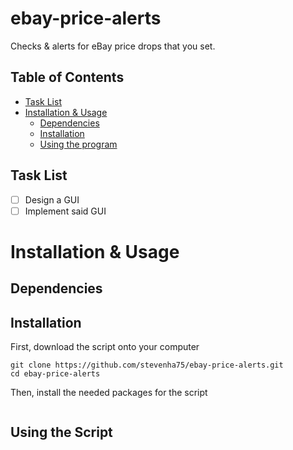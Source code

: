 # ebay-price-alerts
Checks &amp; alerts for eBay price drops that you set.

## Table of Contents
- [Task List](https://github.com/stevenha75/ebay-price-alerts#task-list)
- [Installation & Usage](https://github.com/stevenha75/ebay-price-alerts#installation--usage)
  - [Dependencies](https://github.com/stevenha75/ebay-price-alerts#dependencies)
  - [Installation](https://github.com/stevenha75/ebay-price-alerts#installation)
  - [Using the program](https://github.com/stevenha75/ebay-price-alerts#using-the-program)

## Task List
- [ ] Design a GUI
- [ ] Implement said GUI

# Installation & Usage
## Dependencies

## Installation
First, download the script onto your computer
```shell
git clone https://github.com/stevenha75/ebay-price-alerts.git
cd ebay-price-alerts
```
Then, install the needed packages for the script
```shell
```
## Using the Script

